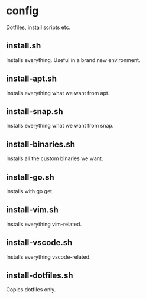 # config
Dotfiles, install scripts etc.

## install.sh

Installs everything. Useful in a brand new environment.

## install-apt.sh

Installs everything what we want from apt.

## install-snap.sh

Installs everything what we want from snap.

## install-binaries.sh

Installs all the custom binaries we want.

## install-go.sh

Installs with go get.

## install-vim.sh

Installs everything vim-related.

## install-vscode.sh

Installs everything vscode-related.

## install-dotfiles.sh

Copies dotfiles only.

